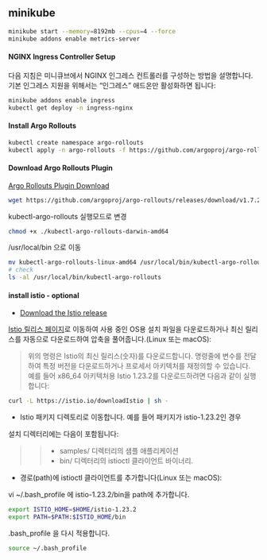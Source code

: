 

## minikube 

```bash
minikube start --memory=8192mb --cpus=4 --force
minikube addons enable metrics-server
```



#### NGINX Ingress Controller Setup


다음 지침은 미니큐브에서 NGINX 인그레스 컨트롤러를 구성하는 방법을 설명합니다. 기본 인그레스 지원을 위해서는 “인그레스” 애드온만 활성화하면 됩니다:

```bash
minikube addons enable ingress
kubectl get deploy -n ingress-nginx
```

#### Install Argo Rollouts
```bash
kubectl create namespace argo-rollouts
kubectl apply -n argo-rollouts -f https://github.com/argoproj/argo-rollouts/releases/latest/download/install.yaml
```

#### Download Argo Rollouts Plugin
[Argo Rollouts Plugin Download](https://github.com/argoproj/argo-rollouts/releases)

```bash
wget https://github.com/argoproj/argo-rollouts/releases/download/v1.7.2/kubectl-argo-rollouts-linux-amd64
```

kubectl-argo-rollouts 실행모드로 변경
```bash
chmod +x ./kubectl-argo-rollouts-darwin-amd64
```

/usr/local/bin 으로 이동
```bash
mv kubectl-argo-rollouts-linux-amd64 /usr/local/bin/kubectl-argo-rollouts
# check
ls -al /usr/local/bin/kubectl-argo-rollouts
```

#### install istio - optional

- [Download the Istio release](https://istio.io/latest/docs/setup/additional-setup/download-istio-release/)

[Istio 릴리스 페이지](https://github.com/istio/istio/releases/tag/1.23.2)로 이동하여 사용 중인 OS용 설치 파일을 다운로드하거나 최신 릴리스를 자동으로 다운로드하여 압축을 풀어줍니다.(Linux 또는 macOS):


> 위의 명령은 Istio의 최신 릴리스(숫자)를 다운로드합니다. 
> 명령줄에 변수를 전달하여 특정 버전을 다운로드하거나 프로세서 아키텍처를 재정의할 수 있습니다. 
> 예를 들어 x86_64 아키텍처용 Istio 1.23.2를 다운로드하려면 다음과 같이 실행합니다:
>

```bash
curl -L https://istio.io/downloadIstio | sh -
```

- Istio 패키지 디렉토리로 이동합니다. 예를 들어 패키지가 istio-1.23.2인 경우


설치 디렉터리에는 다음이 포함됩니다:  
>> - samples/ 디렉터리의 샘플 애플리케이션
>> - bin/ 디렉터리의 istioctl 클라이언트 바이너리.

- 경로(path)에 istioctl 클라이언트를 추가합니다(Linux 또는 macOS):


vi ~/.bash_profile 에 istio-1.23.2/bin을 path에 추가합니다.
```bash
export ISTIO_HOME=$HOME/istio-1.23.2
export PATH=$PATH:$ISTIO_HOME/bin
```

.bash_profile 을 다시 적용합니다.
```bash
source ~/.bash_profile
```